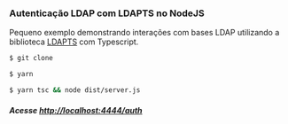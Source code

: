 ### Autenticação LDAP com LDAPTS no NodeJS

Pequeno exemplo demonstrando interações com bases LDAP utilizando a biblioteca [LDAPTS](https://github.com/ldapts/ldapts#readme) com Typescript.

```sh
$ git clone
```
```sh
$ yarn
```
```sh
$ yarn tsc && node dist/server.js
```

##### Acesse <http://localhost:4444/auth>